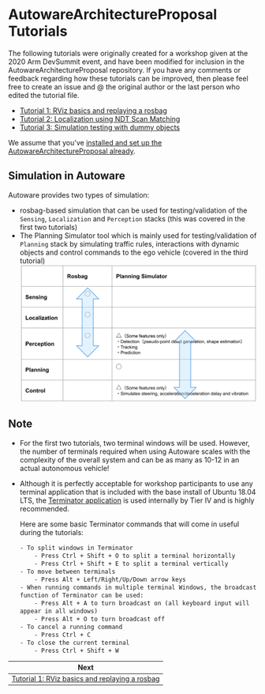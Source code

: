 # AutowareArchitectureProposal Tutorials

The following tutorials were originally created for a workshop given at the 2020 Arm DevSummit event, and have been modified for inclusion in the AutowareArchitectureProposal repository. If you have any comments or feedback regarding how these tutorials can be improved, then please feel free to create an issue and @ the original author or the last person who edited the tutorial file.

- [Tutorial 1: RViz basics and replaying a rosbag](1_rosbag.md)
- [Tutorial 2: Localization using NDT Scan Matching](2_localization.md)
- [Tutorial 3: Simulation testing with dummy objects](3_simulation.md)

We assume that you've [installed and set up the AutowareArchitectureProposal already](https://github.com/tier4/AutowareArchitectureProposal.proj#autoware-setup).

## Simulation in Autoware

Autoware provides two types of simulation:
- rosbag-based simulation that can be used for testing/validation of the `Sensing`, `Localization` and `Perception` stacks (this was covered in the first two tutorials)
- The Planning Simulator tool which is mainly used for testing/validation of `Planning` stack by simulating traffic rules, interactions with dynamic objects and control commands to the ego vehicle (covered in the third tutorial)
![sim](images/ex0/autoware_simulation_types.png)

## Note

- For the first two tutorials, two terminal windows will be used. However, the number of terminals required when using Autoware scales with the complexity of the overall system and can be as many as 10-12 in an actual autonomous vehicle!
- Although it is perfectly acceptable for workshop participants to use any terminal application that is included with the base install of Ubuntu 18.04 LTS, the [Terminator application](https://gnometerminator.blogspot.com/p/introduction.html) is used internally by Tier IV and is highly recommended.

    Here are some basic Terminator commands that will come in useful during the tutorials:

      - To split windows in Terminator
          - Press Ctrl + Shift + O to split a terminal horizontally
          - Press Ctrl + Shift + E to split a terminal vertically
      - To move between terminals
          - Press Alt + Left/Right/Up/Down arrow keys
      - When running commands in multiple terminal Windows, the broadcast function of Terminator can be used:
          - Press Alt + A to turn broadcast on (all keyboard input will appear in all windows)
          - Press Alt + O to turn broadcast off
      - To cancel a running command
          - Press Ctrl + C
      - To close the current terminal
          - Press Ctrl + Shift + W

| Next |
| ---- |
| [Tutorial 1: RViz basics and replaying a rosbag](1_rosbag.md) |
